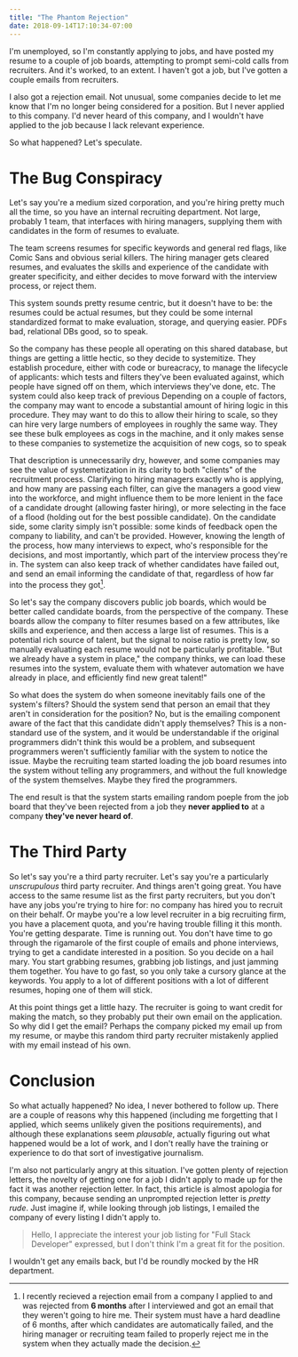 ```yaml
---
title: "The Phantom Rejection"
date: 2018-09-14T17:10:34-07:00
---
```


I'm unemployed, so I'm constantly applying to jobs, and have posted my resume to
a couple of job boards, attempting to prompt semi-cold calls from recruiters.
And it's worked, to an extent. I haven't got a job, but I've gotten a couple
emails from recruiters.

I also got a rejection email. Not unusual, some companies decide to let me know
that I'm no longer being considered for a position. But I never applied to this
company. I'd never heard of this company, and I wouldn't have applied to the job
because I lack relevant experience.

So what happened? Let's speculate.

# The Bug Conspiracy

Let's say you're a medium sized corporation, and you're hiring pretty much all
the time, so you have an internal recruiting department. Not large, probably 1
team, that interfaces with hiring managers, supplying them with candidates in
the form of resumes to evaluate.

The team screens resumes for specific keywords and general red flags, like Comic
Sans and obvious serial killers. The hiring manager gets cleared resumes, and
evaluates the skills and experience of the candidate with greater specificity,
and either decides to move forward with the interview process, or reject them.

This system sounds pretty resume centric, but it doesn't have to be: the resumes
could be actual resumes, but they could be some internal standardized format to
make evaluation, storage, and querying easier. PDFs bad, relational DBs good, so
to speak.

So the company has these people all operating on this shared database, but
things are getting a little hectic, so they decide to systemitize. They
establish procedure, either with code or bureacracy, to manage the lifecycle of
applicants: which tests and filters they've been evaluated against, which
people have signed off on them, which interviews they've done, etc. The system
could also keep track of previous  Depending on
a couple of factors, the company may want to encode a substantial amount of
hiring logic in this procedure. They may want to do this to allow their hiring
to scale, so they can hire very large numbers of employees in roughly the same
way. They see these bulk employees as cogs in the machine, and it only makes
sense to these companies to systemetize the acquisition of new cogs, so to
speak

That description is unnecessarily dry, however, and some companies may
see the value of systemetization in its clarity to both "clients" of the
recruitment process. Clarifying to hiring managers exactly who is applying, and
how many are passing each filter, can give the managers a good view into the
workforce, and might influence them to be more lenient in the face of a
candidate drought (allowing faster hiring), or more selecting in the face of a
flood (holding out for the best possible candidate). On the candidate side, some
clarity simply isn't possible: some kinds of feedback open the company to
liability, and can't be provided. However, knowing the length of the process,
how many interviews to expect, who's responsible for the decisions, and most
importantly, which part of the interview process they're in. The system can also
keep track of whether candidates have failed out, and send an email informing
the candidate of that, regardless of how far into the process they got[^0].

So let's say the company discovers public job boards, which would be better
called candidate boards, from the perspective of the company. These boards allow
the company to filter resumes based on a few attributes, like skills and
experience, and then access a large list of resumes. This is a potential rich
source of talent, but the signal to noise ratio is pretty low, so manually
evaluating each resume would not be particularly profitable. "But we already have
a system in place," the company thinks,  we can load these resumes into the
system, evaluate them with whatever automation we have already in place, and
efficiently find new great talent!"

So what does the system do when someone inevitably fails one of the system's
filters? Should the system send that person an email that they aren't in
consideration for the position? No, but is the emailing component aware of the
fact that this candidate didn't apply themselves? This is a non-standard use of
the system, and it would be understandable if the original programmers didn't
think this would be a problem, and subsequent programmers weren't sufficiently
familiar with the system to notice the issue. Maybe the recruiting team started
loading the job board resumes into the system without telling any programmers,
and without the full knowledge of the system themselves. Maybe they fired the
programmers.

The end result is that the system starts emailing random poeple from the job
board that they've been rejected from a job they __never applied to__ at a company
__they've never heard of__.

# The Third Party

So let's say you're a third party recruiter. Let's say you're a particularly
_unscrupulous_ third party recruiter. And things aren't going great. You have
access to the same resume list as the first party recruiters, but you don't have
any jobs you're trying to hire for: no company has hired you to recruit on their
behalf. Or maybe you're a low level recruiter in a big recruiting firm, you
have a placement quota, and you're having trouble filling it this month. You're
getting desparate. Time is running out. You don't have time to go through the
rigamarole of the first couple of emails and phone interviews, trying to get a
candidate interested in a position. So you decide on a hail mary. You start
grabbing resumes, grabbing job listings, and just jamming them together. You
have to go fast, so you only take a cursory glance at the keywords. You apply to
a lot of different positions with a lot of different resumes, hoping one of them
will stick.

At this point things get a little hazy. The recruiter is going to want credit
for making the match, so they probably put their own email on the application.
So why did I get the email? Perhaps the company picked my email up from my
resume, or maybe this random third party recruiter mistakenly applied with my
email instead of his own.

# Conclusion

So what actually happened? No idea, I never bothered to follow up. There are a
couple of reasons why this happened (including me forgetting that I applied,
which seems unlikely given the positions requirements), and although these
explanations seem _plausable_, actually figuring out what happened would be a
lot of work, and I don't really have the training or experience to do that sort
of investigative journalism.

I'm also not particularly angry at this situation. I've gotten plenty of
rejection letters, the novelty of getting one for a job I didn't apply to made
up for the fact it was another rejection letter. In fact, this article is almost
apologia for this company, because sending an unprompted rejection letter is
_pretty rude_. Just imagine if, while looking through job listings, I emailed
the company of every listing I didn't apply to.

>Hello, I appreciate the interest your job listing for "Full Stack Developer"
> expressed, but I don't think I'm a great fit for the position.

I wouldn't get any emails back, but I'd be roundly mocked by the HR department.

[^0]: I recently recieved a rejection email from a company I applied to and was
    rejected from __6 months__ after I interviewed and got an email that they
    weren't going to hire me. Their system must have a hard deadline of 6
    months, after which candidates are automatically failed, and the hiring
    manager or recruiting team failed to properly reject me in the system when
    they actually made the decision.
